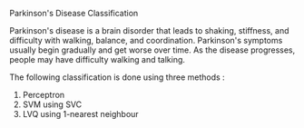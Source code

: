 Parkinson's Disease Classification

Parkinson's disease is a brain disorder that leads to shaking, stiffness, and difficulty with walking, balance, and coordination. Parkinson's symptoms usually begin gradually and get worse over time. As the disease progresses, people may have difficulty walking and talking.

The following classification is done using three methods :
  1. Perceptron
  2. SVM using SVC
  3. LVQ using 1-nearest neighbour

